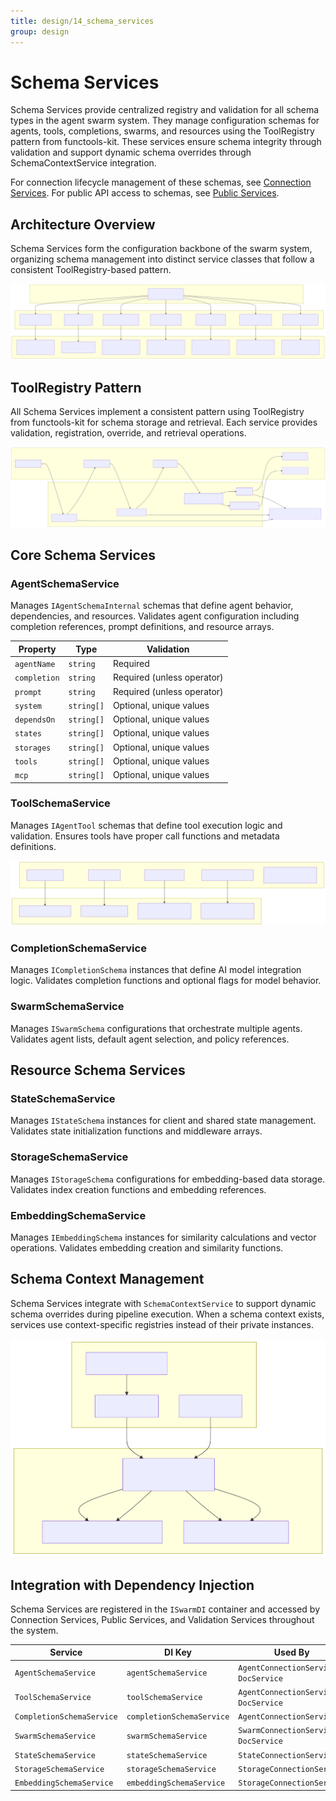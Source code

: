 ```yaml
---
title: design/14_schema_services
group: design
---
```


# Schema Services

Schema Services provide centralized registry and validation for all schema types in the agent swarm system. They manage configuration schemas for agents, tools, completions, swarms, and resources using the ToolRegistry pattern from functools-kit. These services ensure schema integrity through validation and support dynamic schema overrides through SchemaContextService integration.

For connection lifecycle management of these schemas, see [Connection Services](#3.3). For public API access to schemas, see [Public Services](#3.4).

## Architecture Overview

Schema Services form the configuration backbone of the swarm system, organizing schema management into distinct service classes that follow a consistent ToolRegistry-based pattern.

![Mermaid Diagram](./diagrams\14_Schema_Services_0.svg)

## ToolRegistry Pattern

All Schema Services implement a consistent pattern using ToolRegistry from functools-kit for schema storage and retrieval. Each service provides validation, registration, override, and retrieval operations.

![Mermaid Diagram](./diagrams\14_Schema_Services_1.svg)

## Core Schema Services

### AgentSchemaService

Manages `IAgentSchemaInternal` schemas that define agent behavior, dependencies, and resources. Validates agent configuration including completion references, prompt definitions, and resource arrays.

| Property | Type | Validation |
|----------|------|------------|
| `agentName` | `string` | Required |
| `completion` | `string` | Required (unless operator) |
| `prompt` | `string` | Required (unless operator) |
| `system` | `string[]` | Optional, unique values |
| `dependsOn` | `string[]` | Optional, unique values |
| `states` | `string[]` | Optional, unique values |
| `storages` | `string[]` | Optional, unique values |
| `tools` | `string[]` | Optional, unique values |
| `mcp` | `string[]` | Optional, unique values |

### ToolSchemaService

Manages `IAgentTool` schemas that define tool execution logic and validation. Ensures tools have proper call functions and metadata definitions.

![Mermaid Diagram](./diagrams\14_Schema_Services_2.svg)

### CompletionSchemaService

Manages `ICompletionSchema` instances that define AI model integration logic. Validates completion functions and optional flags for model behavior.

### SwarmSchemaService

Manages `ISwarmSchema` configurations that orchestrate multiple agents. Validates agent lists, default agent selection, and policy references.

## Resource Schema Services

### StateSchemaService

Manages `IStateSchema` instances for client and shared state management. Validates state initialization functions and middleware arrays.

### StorageSchemaService  

Manages `IStorageSchema` configurations for embedding-based data storage. Validates index creation functions and embedding references.

### EmbeddingSchemaService

Manages `IEmbeddingSchema` instances for similarity calculations and vector operations. Validates embedding creation and similarity functions.

## Schema Context Management

Schema Services integrate with `SchemaContextService` to support dynamic schema overrides during pipeline execution. When a schema context exists, services use context-specific registries instead of their private instances.

![Mermaid Diagram](./diagrams\14_Schema_Services_3.svg)

## Integration with Dependency Injection

Schema Services are registered in the `ISwarmDI` container and accessed by Connection Services, Public Services, and Validation Services throughout the system.

| Service | DI Key | Used By |
|---------|--------|---------|
| `AgentSchemaService` | `agentSchemaService` | `AgentConnectionService`, `DocService` |
| `ToolSchemaService` | `toolSchemaService` | `AgentConnectionService`, `DocService` |
| `CompletionSchemaService` | `completionSchemaService` | `AgentConnectionService` |
| `SwarmSchemaService` | `swarmSchemaService` | `SwarmConnectionService`, `DocService` |
| `StateSchemaService` | `stateSchemaService` | `StateConnectionService` |
| `StorageSchemaService` | `storageSchemaService` | `StorageConnectionService` |
| `EmbeddingSchemaService` | `embeddingSchemaService` | `StorageConnectionService` |
